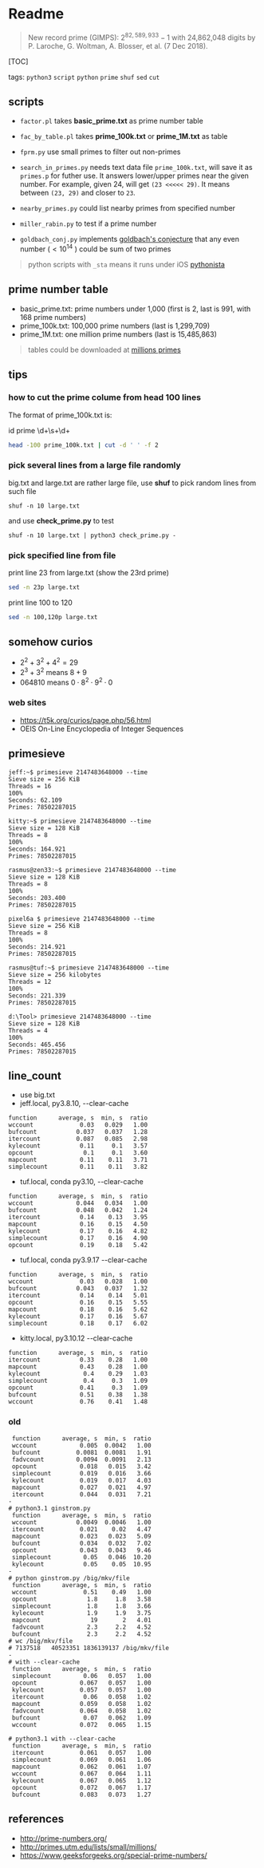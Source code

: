 # Readme

> New record prime (GIMPS): $2^{82,589,933}-1$ with 24,862,048 digits by P. Laroche, G. Woltman, A. Blosser, et al. (7 Dec 2018).

[TOC]

tags: ```python3``` ```script``` ```python``` ```prime``` ```shuf``` ```sed``` ```cut```

## scripts

- ```factor.pl``` takes **basic_prime.txt** as prime number table
- ```fac_by_table.pl``` takes **prime_100k.txt** or **prime_1M.txt** as table
- ```fprm.py``` use small primes to filter out non-primes

- ```search_in_primes.py```
  needs text data file ```prime_100k.txt```, will save it as ```primes.p``` for futher use. It answers lower/upper primes near the given number. For example, given 24, will get ```(23 <<<<< 29)```. It means between ```(23, 29)``` and closer to ```23```.

- ```nearby_primes.py``` could list nearby primes from specified number
- ```miller_rabin.py``` to test if a prime number

- ```goldbach_conj.py``` implements [goldbach's conjecture](https://en.wikipedia.org/wiki/Goldbach%27s_conjecture) that any even number ($< 10^{14}$ ) could be sum of two primes

> python scripts with ```_sta``` means it runs under iOS [pythonista](http://omz-software.com/pythonista/)

## prime number table

- basic_prime.txt: prime numbers under 1,000 (first is 2, last is 991, with 168 prime numbers)
- prime_100k.txt: 100,000 prime numbers (last is 1,299,709)
- prime_1M.txt: one million prime numbers (last is 15,485,863)

> tables could be downloaded at
[millions primes](http://primes.utm.edu/lists/small/millions/)

## tips

### how to cut the prime colume from head 100 lines

The format of prime_100k.txt is:

id  prime
\d+\s+\d+

```bash
head -100 prime_100k.txt | cut -d ' ' -f 2
```

### pick several lines from a large file randomly

big.txt and large.txt are rather large file, use **shuf** to pick random lines
from such file

``` shuf -n 10 large.txt ```

and use **check_prime.py** to test

``` shuf -n 10 large.txt | python3 check_prime.py - ```

### pick specified line from file

print line 23 from large.txt (show the 23rd prime)

```bash
sed -n 23p large.txt
```

print line 100 to 120

```bash
sed -n 100,120p large.txt
```

## somehow curios

- $2^2+3^2+4^2=29$
- $2^3+3^2$ means $8+9$
- $064810$ means $0 \cdot 8^2 \cdot 9^2 \cdot 0$

### web sites

- <https://t5k.org/curios/page.php/56.html>
- OEIS On-Line Encyclopedia of Integer Sequences

## primesieve

```text
jeff:~$ primesieve 2147483648000 --time
Sieve size = 256 KiB
Threads = 16
100%
Seconds: 62.109
Primes: 78502287015

kitty:~$ primesieve 2147483648000 --time
Sieve size = 128 KiB
Threads = 8
100%
Seconds: 164.921
Primes: 78502287015

rasmus@zen33:~$ primesieve 2147483648000 --time
Sieve size = 128 KiB
Threads = 8
100%
Seconds: 203.400
Primes: 78502287015

pixel6a $ primesieve 2147483648000 --time
Sieve size = 256 KiB
Threads = 8
100%
Seconds: 214.921
Primes: 78502287015

rasmus@tuf:~$ primesieve 2147483648000 --time
Sieve size = 256 kilobytes
Threads = 12
100%
Seconds: 221.339
Primes: 78502287015

d:\Tool> primesieve 2147483648000 --time
Sieve size = 128 KiB
Threads = 4
100%
Seconds: 465.456
Primes: 78502287015
```

## line_count

- use big.txt
- jeff.local, py3.8.10, --clear-cache

```text
function      average, s  min, s  ratio
wccount             0.03   0.029   1.00
bufcount           0.037   0.037   1.28
itercount          0.087   0.085   2.98
kylecount           0.11     0.1   3.57
opcount              0.1     0.1   3.60
mapcount            0.11    0.11   3.71
simplecount         0.11    0.11   3.82
```

- tuf.local, conda py3.10, --clear-cache

```text
function      average, s  min, s  ratio
wccount            0.044   0.034   1.00
bufcount           0.048   0.042   1.24
itercount           0.14    0.13   3.95
mapcount            0.16    0.15   4.50
kylecount           0.17    0.16   4.82
simplecount         0.17    0.16   4.90
opcount             0.19    0.18   5.42
```

- tuf.local, conda py3.9.17 --clear-cache

```text
function      average, s  min, s  ratio
wccount             0.03   0.028   1.00
bufcount           0.043   0.037   1.32
itercount           0.14    0.14   5.01
opcount             0.16    0.15   5.55
mapcount            0.18    0.16   5.62
kylecount           0.17    0.16   5.67
simplecount         0.18    0.17   6.02
```

- kitty.local, py3.10.12 --clear-cache

```text
function      average, s  min, s  ratio
itercount           0.33    0.28   1.00
mapcount            0.43    0.28   1.00
kylecount            0.4    0.29   1.03
simplecount          0.4     0.3   1.09
opcount             0.41     0.3   1.09
bufcount            0.51    0.38   1.38
wccount             0.76    0.41   1.48
```

### old

```text
 function      average, s  min, s  ratio
 wccount            0.005  0.0042   1.00
 bufcount          0.0081  0.0081   1.91
 fadvcount         0.0094  0.0091   2.13
 opcount            0.018   0.015   3.42
 simplecount        0.019   0.016   3.66
 kylecount          0.019   0.017   4.03
 mapcount           0.027   0.021   4.97
 itercount          0.044   0.031   7.21
-
# python3.1 ginstrom.py
 function      average, s  min, s  ratio
 wccount           0.0049  0.0046   1.00
 itercount          0.021    0.02   4.47
 mapcount           0.023   0.023   5.09
 bufcount           0.034   0.032   7.02
 opcount            0.043   0.043   9.46
 simplecount         0.05   0.046  10.20
 kylecount           0.05    0.05  10.95
-
# python ginstrom.py /big/mkv/file
 function      average, s  min, s  ratio
 wccount             0.51    0.49   1.00
 opcount              1.8     1.8   3.58
 simplecount          1.8     1.8   3.66
 kylecount            1.9     1.9   3.75
 mapcount              19       2   4.01
 fadvcount            2.3     2.2   4.52
 bufcount             2.3     2.2   4.52
# wc /big/mkv/file
# 7137518   40523351 1836139137 /big/mkv/file
-
# with --clear-cache
 function      average, s  min, s  ratio
 simplecount         0.06   0.057   1.00
 opcount            0.067   0.057   1.00
 kylecount          0.057   0.057   1.00
 itercount           0.06   0.058   1.02
 mapcount           0.059   0.058   1.02
 fadvcount          0.064   0.058   1.02
 bufcount            0.07   0.062   1.09
 wccount            0.072   0.065   1.15

# python3.1 with --clear-cache
 function      average, s  min, s  ratio
 itercount          0.061   0.057   1.00
 simplecount        0.069   0.061   1.06
 mapcount           0.062   0.061   1.07
 wccount            0.067   0.064   1.11
 kylecount          0.067   0.065   1.12
 opcount            0.072   0.067   1.17
 bufcount           0.083   0.073   1.27

```

## references

- <http://prime-numbers.org/>
- <http://primes.utm.edu/lists/small/millions/>
- <https://www.geeksforgeeks.org/special-prime-numbers/>
